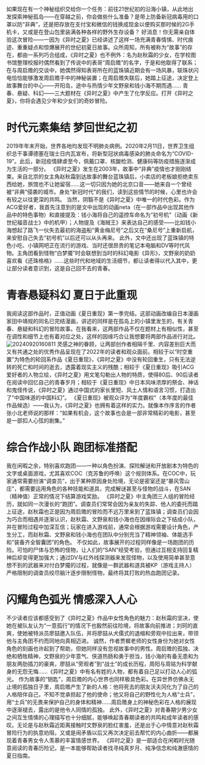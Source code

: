 如果现在有一个神秘组织交给你一个任务：前往21世纪初的沿海小镇，从此地出发探索神秘孤岛——在穿越之前，你会做些什么准备？是带上防备新冠病毒用的口罩以防“非典”，还是把存放在支付宝和微信的钱换成现金以便购买那时候的2G手机卡，又或是在登山包里装满各种各样的野外生存设备？
好消息！你无需亲自体验这次冒险——一因为《异时之夏》已经讲述了这样一场充满青春情愫、时代痕迹、重重疑点和惊爆展开的世纪初夏日故事。众所周知，所有被称为“故事”的存在，都由一系列巧合组成，《异时之夏》也不例外：名为赵秋霜的少女，在学校图书馆整理校报时偶然看到了传说中的表哥“周启赡”的名字，于是和他取得了联系；在与周启赡的交谈中，她偶然得知表哥所在的蓝珠镇近期会有一场风暴，联珠状闪电恰恰能够激发周启赡手中的神秘装置；在周启赡失联后，她踏上征途，决定登上故事舞台的中心——开阳岛，途中与热情少年文野泉和钱小海不期而遇……
青春、悬疑、科幻——三大题材在《异时之夏》中产生了化学反应。打开《异时之夏》，你将会遇见少年和少女们的奇妙冒险。
# 时代元素集结 梦回世纪之初
2019年年末开始，世界各地均发现不明肺炎病例。2020年2月11日，世界卫生组织总干事谭德塞在瑞士日内瓦宣布，将新型冠状病毒感染的肺炎命名为“COVID-19”。此后，新冠疫情肆虐至今，佩戴口罩、核酸检测、健康码等防疫措施逐渐成为生活的一部分。
《异时之夏》发生在2003年，故事中“非典”疫情也才刚刚结束。来自北京的女主角赵秋霜到达故事的舞台蓝珠镇后，小卖店的老板娘拒绝卖东西给她，旅馆也不让她留宿……这一切只因为她的北京口音——她来自一个曾经被“非典”侵袭的城市。身处“新冠时代”的我们，读到这些情节的时候，心里也许会有较之以往更深的共鸣。
当然，阴翳不是《异时之夏》中唯一的时代色彩。作为ACG爱好者，我首先注意到的是文中出现的动画neta（在一部作品中出现其他作品中的特色事物）和直接提及：钱小海将自己的遥控车命名为“初号机”（动画《新世纪福音战士》中的机甲）；人物提及《海贼王》来表达自己的感受——比如钱小海想起了路飞一伙失去最初的海盗船“黄金梅尼号”之后又在“桑尼号”上重新启航，来安慰自己失去“初号机”以后还可以从头再来。
此外，文中还出现了蓝珠镇的特色小吃、小镇网吧正在流行的游戏、当时还很昂贵的笔记本电脑和DV等时代风物。主角团看到怪物“白梦魇”时会联想到当时的科幻电影《异形》，文野泉的奶奶喜欢看《还珠格格》……这些时代和地域的生活细节，都让读者得以代入其中，更让部分读者意识到，这是自己回不去的青春。
# 青春悬疑科幻 夏日于此重现
我阅读这部作品时，正值动画《夏日重现》第一季完结。这部动画改编自日本漫画家田中靖规的同名已完结漫画，讲述的同样是在孤岛上的小镇里发生的，有关青春、悬疑和科幻的冒险故事。在我看来，这两部作品不仅在题材上有相似性，甚至在调性和细节上也有着对应之处，这样的因缘巧合让我想要将两部作品进行对比。
![20240920160811](https://github.com/user-attachments/assets/80f742e0-4166-4697-893e-5a67ff5468b0)
灵感之神的眷顾，让两部创作者相隔千里、内容差别巨大而又有共通之处的优秀作品呈现在了2022年的读者和观众面前。相较于以“时空重置”为特色的轮回系作品《夏日重现》，《异时之夏》中没有轮回重生，只有无法逆转的死亡和时间的逝去，透露着现实主义的残酷；相较于《夏日重现》吸引ACG爱好者的人物立绘，《异时之夏》用文笔勾勒出人物的特质，使得80后、90后读者在阅读中回忆自己的青春岁月；相较于《夏日重现》中日本风味浓厚的祭会、神话和鬼怪传说，《异时之夏》通过中国式的家长里短、风土人情和语言习惯，打造出了“中国味道的中国科幻”。
《夏日重现》被观众评为“年度霸权”（本年度的最佳作品候选）——我认为，《异时之夏》也拥有着这样的实力。就像本作序言的作者张小北老师说的那样：“如果有机会，这个故事也会是一部非常精彩的电影，甚至是一部扣人心弦的剧集。”
# 综合作战小队 跑团标准搭配
我在闲暇之余，特别喜欢跑团——一种以角色扮演、探险解谜和开放剧本为特色的文字或桌面游戏，尤其喜欢COC（克苏鲁的呼唤）这个规则体系。在COC中，玩家通常需要扮演“调查员”，出于某种原因身处险境，无论是密室还是“暴风雪山庄”，都需要运用角色的各种技能和道具，完成解谜甚至与怪物的战斗，在SAN（精神值）正常的情况下结算游戏奖励。
《异时之夏》中主角团三人组的冒险经历，就如同一次漫长的“跑团”。调查员们常常会因为亲友的失踪、他人的委托而踏上征途，赵秋霜也正是因为周启赡的冒险而不远万里来到了蓝珠镇；调查员们会因为巧合而相遇并逐渐认识，赵秋霜、文野泉和钱小海也在因缘际会之下结成小队，并在冒险过程中加深互信；玩家在进入游戏前，通常会根据游戏需要设计角色，产生分工，而赵秋霜、文野泉和钱小海也在团队中分别充当了精神领袖、体能选手和“装备齐全智囊团”的角色。
不仅如此，故事展开的过程同样像是一场跑团的历险。可怕的尸体与恐怖的怪物，让人们的“SAN”经受考验，但通过互相支持回复精神后却变得更加强大；通过DV与红外线探测器来发现怪物，以及使用简单甚至意想不到的武器来对付白梦魇的过程，就像是一群武器和道具被KP（游戏主持人）严格限制的调查员绞尽脑汁逐步限制怪物，最终将其打败的热血跑团记录。
# 闪耀角色弧光 情感深入人心
不少读者应该都感受到了《异时之夏》作品中女性角色的魅力：赵秋霜的坚决，使她在被队友认为“一意孤行”的情况下也毅然前往险境，将故事向前推进；刘珂的直爽，使她被特派员廖喆邀入队伍，并将廖喆从犬儒式的退缩和旁观中拉出来，带领他与主角团不约而同地向真相迈进。
诚然，作者贾樨老师的女性身份为她对女性角色的刻画也许起到了帮助，但她同样没有忽视故事中的男性。周启赡的孤独、决绝和牺牲精神，文野泉的少年意气、侠道热肠和勇于担当，钱小海的有备无患和为朋友两肋插刀的豪爽，廖喆从“旁观者”到“战士”的成长历程，周阳与周铭为科学献身的无怨无悔……《异时之夏》中有名有姓的人物，都有着自己足以打动人心的弧光。
作为故事的“钥匙”，周启赡的内心世界也同样极具色彩。在异世界仿佛永无止境的孤独日子里，周启赡产生了新的人格：他将死去的朋友沃夫冈化为了自己的人格陪伴自己，不知不觉承担起了他的使命；他又将自己的野性化为人格“士兵”，用“士兵”的无畏来保护自己的身体和精神……周启赡身上的神秘色彩在人格的展现中逐渐褪去，露出的是他令人同情的孤独。
此外，《异时之夏》对青春期少男少女之间互生情愫的心理描写也十分细腻，能够唤起青春期读者的共鸣和成年读者的感叹。无论是与赵秋霜近距离接触时文野泉的脸红害羞，还是出于心中情意对赵秋霜冒险行为的执意劝阻，又或是闹矛盾以后又再次决定前去帮忙的内心曲折——都展现着青春男女令人羡慕的丰富情感世界。
《异时之夏》是一部适合在闲暇时光随意阅读的青春历险记，是一本能够帮助读者找寻纯真岁月、纯净信念和纯澈感情的夏日指南。